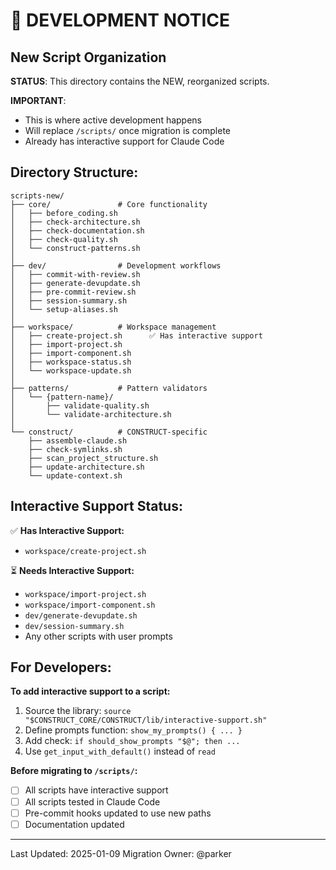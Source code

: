 # 🚀 DEVELOPMENT NOTICE

## New Script Organization

**STATUS**: This directory contains the NEW, reorganized scripts.

**IMPORTANT**: 
- This is where active development happens
- Will replace `/scripts/` once migration is complete
- Already has interactive support for Claude Code

## Directory Structure:

```
scripts-new/
├── core/               # Core functionality
│   ├── before_coding.sh
│   ├── check-architecture.sh
│   ├── check-documentation.sh
│   ├── check-quality.sh
│   └── construct-patterns.sh
│
├── dev/                # Development workflows
│   ├── commit-with-review.sh
│   ├── generate-devupdate.sh
│   ├── pre-commit-review.sh
│   ├── session-summary.sh
│   └── setup-aliases.sh
│
├── workspace/          # Workspace management
│   ├── create-project.sh      ✅ Has interactive support
│   ├── import-project.sh      
│   ├── import-component.sh    
│   ├── workspace-status.sh
│   └── workspace-update.sh
│
├── patterns/           # Pattern validators
│   └── {pattern-name}/
│       ├── validate-quality.sh
│       └── validate-architecture.sh
│
└── construct/          # CONSTRUCT-specific
    ├── assemble-claude.sh
    ├── check-symlinks.sh
    ├── scan_project_structure.sh
    ├── update-architecture.sh
    └── update-context.sh
```

## Interactive Support Status:

✅ **Has Interactive Support:**
- `workspace/create-project.sh`

⏳ **Needs Interactive Support:**
- `workspace/import-project.sh`
- `workspace/import-component.sh`
- `dev/generate-devupdate.sh`
- `dev/session-summary.sh`
- Any other scripts with user prompts

## For Developers:

**To add interactive support to a script:**
1. Source the library: `source "$CONSTRUCT_CORE/CONSTRUCT/lib/interactive-support.sh"`
2. Define prompts function: `show_my_prompts() { ... }`
3. Add check: `if should_show_prompts "$@"; then ...`
4. Use `get_input_with_default()` instead of `read`

**Before migrating to `/scripts/`:**
- [ ] All scripts have interactive support
- [ ] All scripts tested in Claude Code
- [ ] Pre-commit hooks updated to use new paths
- [ ] Documentation updated

---
Last Updated: 2025-01-09
Migration Owner: @parker